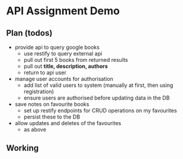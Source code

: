 # API Assignment Demo

## Plan (todos)

* provide api to query google books
  - use restify to query external api
  - pull out first 5 books from returned results
  - pull out **title, description, authors**
  - return to api user
* manage user accounts for authorisation
  - add list of valid users to system (manually at first, then using registration)
  - ensure users are authorised before updating data in the DB
* save notes on favourite books
  - set up restify endpoints for CRUD operations on my favourites
  - persist these to the DB
* allow updates and deletes of the favourites
  - as above
  
## Working


